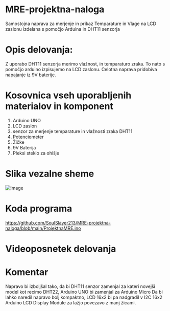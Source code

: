 # MRE-projektna-naloga
Samostojna naprava za merjenje in prikaz Temparature in Vlage na LCD zaslonu izdelana s pomočjo Arduina in DHT11 senzorja

# Opis delovanja:
 Z uporabo DHT11 senzorja merimo vlažnost, in temparaturo zraka. To nato s pomočjo arduino izpisujemo na LCD zaslonu. Celotna naprava pridobiva napajanje iz 9V baterije.
 
# Kosovnica vseh uporabljenih materialov in komponent
1. Arduino UNO
2. LCD zaslon
3. senzor za merjenje temparature in vlažnosti zraka DHT11
4. Potenciometer
5. Žičke
6. 9V Baterija
7. Pleksi steklo za ohišje

# Slika vezalne sheme
![image](https://github.com/SoulSlayer213/MRE-projektna-naloga/assets/129843209/6c7115d6-8e9e-4f68-b47a-d625cc37b7c0)

# Koda programa
https://github.com/SoulSlayer213/MRE-projektna-naloga/blob/main/ProjektnaMRE.ino
# Videoposnetek delovanja

# Komentar
 Napravo bi izboljšal tako, da bi DHT11 senzor zamenjal za kateri novejši model kot recimo DHT22, Arduino UNO bi zamenjal za Arduino Micro Da bi lahko naredil napravo bolj kompaktno, LCD 16x2 bi pa nadgradil v I2C 16x2 Arduino LCD Display Module za lažjo povezavo z manj žicami.
